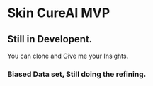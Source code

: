 # Skin CureAI MVP 

## Still in Developent.
You can clone and Give me your Insights.

### Biased Data set, Still doing the refining.
